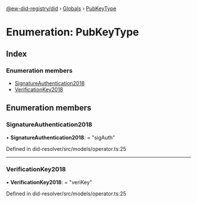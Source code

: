 [@ew-did-registry/did](../README.md) › [Globals](../globals.md) › [PubKeyType](pubkeytype.md)

# Enumeration: PubKeyType

## Index

### Enumeration members

* [SignatureAuthentication2018](pubkeytype.md#signatureauthentication2018)
* [VerificationKey2018](pubkeytype.md#verificationkey2018)

## Enumeration members

###  SignatureAuthentication2018

• **SignatureAuthentication2018**: = "sigAuth"

Defined in did-resolver/src/models/operator.ts:25

___

###  VerificationKey2018

• **VerificationKey2018**: = "veriKey"

Defined in did-resolver/src/models/operator.ts:25
